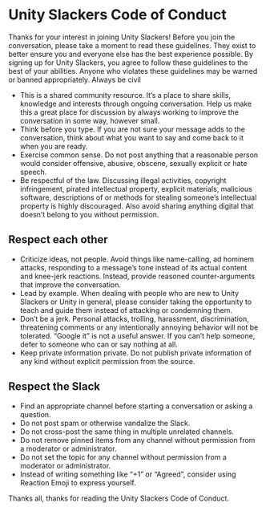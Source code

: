 # Unity Slackers Code of Conduct

Thanks for your interest in joining Unity Slackers! Before you join the conversation, please take a moment to read these guidelines. They exist to better ensure you and everyone else has the best experience possible.
By signing up for Unity Slackers, you agree to follow these guidelines to the best of your abilities. Anyone who violates these guidelines may be warned or banned appropriately.
Always be civil

* This is a shared community resource. It’s a place to share skills, knowledge and interests through ongoing conversation. Help us make this a great place for discussion by always working to improve the conversation in some way, however small.
* Think before you type. If you are not sure your message adds to the conversation, think about what you want to say and come back to it when you are ready.
* Exercise common sense. Do not post anything that a reasonable person would consider offensive, abusive, obscene, sexually explicit or hate speech.
* Be respectful of the law. Discussing illegal activities, copyright infringement, pirated intellectual property, explicit materials, malicious software, descriptions of or methods for stealing someone’s intellectual property is highly discouraged. Also avoid sharing anything digital that doesn’t belong to you without permission.

## Respect each other
* Criticize ideas, not people. Avoid things like name-calling, ad hominem attacks, responding to a message’s tone instead of its actual content and knee-jerk reactions. Instead, provide reasoned counter-arguments that improve the conversation.
* Lead by example. When dealing with people who are new to Unity Slackers or Unity in general, please consider taking the opportunity to teach and guide them instead of attacking or condemning them.
* Don’t be a jerk. Personal attacks, trolling, harassment, discrimination, threatening comments or any intentionally annoying behavior will not be tolerated.
“Google it” is not a useful answer. If you can’t help someone, defer to someone who can or say nothing at all.
* Keep private information private. Do not publish private information of any kind without explicit permission from the source.

## Respect the Slack
* Find an appropriate channel before starting a conversation or asking a question.
* Do not post spam or otherwise vandalize the Slack.
* Do not cross-post the same thing in multiple unrelated channels.
* Do not remove pinned items from any channel without permission from a moderator or administrator.
* Do not set the topic for any channel without permission from a moderator or administrator.
* Instead of writing something like “+1” or “Agreed”, consider using Reaction Emoji to express yourself.

Thanks all, thanks for reading the Unity Slackers Code of Conduct.

